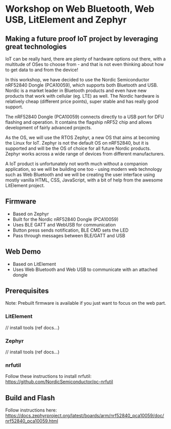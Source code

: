 # Workshop on Web Bluetooth, Web USB, LitElement and Zephyr

## Making a future proof IoT project by leveraging great technologies

IoT can be really hard, there are plenty of hardware options out there, with a multitude of OSes to choose from - and that is not even thinking about how to get data to and from the device!

In this workshop, we have decided to use the Nordic Semiconductor nRF52840 Dongle (PCA10059), which supports both Bluetooth and USB. Nordic is a market leader in Bluetooth products and even have new products that work with cellular (eg. LTE) as well. The Nordic hardware is relatively cheap (different price points), super stable and has really good support. 

The nRF52840 Dongle (PCA10059) connects directly to a USB port for DFU flashing and operation. It contains the flagship nRF52 chip and allows development of fairly advanced projects.

As the OS, we will use the RTOS Zephyr, a new OS that aims at becoming the Linux for IoT. Zephyr is not the default OS on nRF52840, but it is supported and will be the OS of choice for all future Nordic products. Zephyr works across a wide range of devices from different manufacturers. 

A IoT product is unfortunately not worth much without a companion application, so we will be building one too - using modern web technology such as Web Bluetooth and we will be creating the user interface using mostly vanilla HTML, CSS, JavaScript, with a bit of help from the awesome LitElement project.


## Firmware
* Based on Zephyr
* Built for the Nordic nRF52840 Dongle (PCA10059)
* Uses BLE GATT and WebUSB for communication
* Button press sends notification, BLE CMD sets the LED
* Pass through messages between BLE/GATT and USB

## Web Demo
* Based on LitElement
* Uses Web Bluetooth and Web USB to communicate with an attached dongle

## Prerequisites
Note: Prebuilt firmware is available if you just want to focus on the web part.

### LitElement
// install tools (ref docs...)

### Zephyr
// install tools (ref docs...)

### nrfutil
Follow these instructions to install nrfutil: https://github.com/NordicSemiconductor/pc-nrfutil

## Build and Flash
Follow instructions here: https://docs.zephyrproject.org/latest/boards/arm/nrf52840_pca10059/doc/nrf52840_pca10059.html


